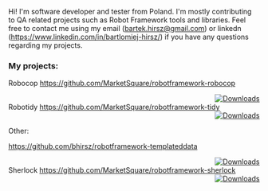 Hi! I'm software developer and tester from Poland. I'm mostly contributing to QA related projects such as Robot Framework tools and libraries.
Feel free to contact me using my email (bartek.hirsz@gmail.com) or linkedn (https://www.linkedin.com/in/bartlomiej-hirsz/) if you have any questions regarding my projects. 

### My projects:
Robocop https://github.com/MarketSquare/robotframework-robocop <div align="right">[![Downloads](https://pepy.tech/badge/robotframework-robocop)](https://pepy.tech/project/robotframework-robocop)</div>
Robotidy https://github.com/MarketSquare/robotframework-tidy <div align="right">[![Downloads](https://pepy.tech/badge/robotframework-tidy)](https://pepy.tech/project/robotframework-tidy)</div>

Other:

https://github.com/bhirsz/robotframework-templateddata <div align="right">[![Downloads](https://pepy.tech/badge/robotframework-templateddata)](https://pepy.tech/project/robotframework-templateddata)</div>
Sherlock https://github.com/MarketSquare/robotframework-sherlock <div align="right">[![Downloads](https://pepy.tech/badge/robotframework-sherlock)](https://pepy.tech/project/robotframework-sherlock)</div>
